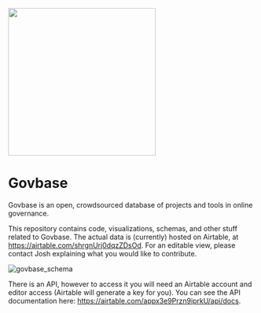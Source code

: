 <img src="https://github.com/thelastjosh/govbase/blob/master/govbase_logo.png" width="300" />

# Govbase
Govbase is an open, crowdsourced database of projects and tools in online governance.

This repository contains code, visualizations, schemas, and other stuff related to Govbase. The actual data is (currently) hosted on Airtable, at https://airtable.com/shrgnUrj0dqzZDsOd. For an editable view, please contact Josh explaining what you would like to contribute.

![govbase_schema](https://github.com/thelastjosh/govbase/blob/master/govbase_schema.png)

There is an API, however to access it you will need an Airtable account and editor access (Airtable will generate a key for you). You can see the API documentation here: https://airtable.com/appx3e9Przn9iprkU/api/docs.
